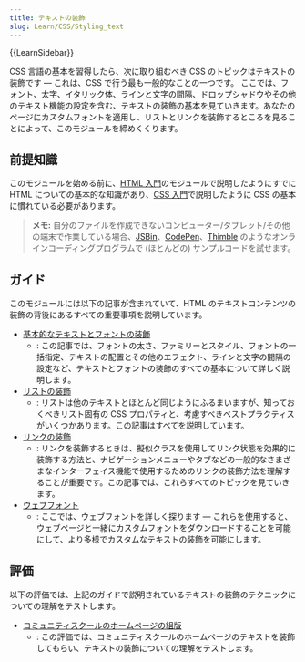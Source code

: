 ```yaml
---
title: テキストの装飾
slug: Learn/CSS/Styling_text
---
```


{{LearnSidebar}}

CSS 言語の基本を習得したら、次に取り組むべき CSS のトピックはテキストの装飾です — これは、CSS で行う最も一般的なことの一つです。 ここでは、フォント、太字、イタリック体、ラインと文字の間隔、ドロップシャドウやその他のテキスト機能の設定を含む、テキストの装飾の基本を見ていきます。あなたのページにカスタムフォントを適用し、リストとリンクを装飾するところを見ることによって、このモジュールを締めくくります。

## 前提知識

このモジュールを始める前に、[HTML 入門](/ja/docs/Learn/HTML/Introduction_to_HTML)のモジュールで説明したようにすでに HTML についての基本的な知識があり、[CSS 入門](/ja/docs/Learn/CSS/Introduction_to_CSS)で説明したように CSS の基本に慣れている必要があります。

> **メモ:** 自分のファイルを作成できないコンピューター/タブレット/その他の端末で作業している場合、[JSBin](https://jsbin.com/)、[CodePen](https://codepen.io/)、[Thimble](https://thimble.mozilla.org/) のようなオンラインコーディングプログラムで (ほとんどの) サンプルコードを試せます。

## ガイド

このモジュールには以下の記事が含まれていて、HTML のテキストコンテンツの装飾の背後にあるすべての重要事項を説明しています。

- [基本的なテキストとフォントの装飾](/ja/docs/Learn/CSS/Styling_text/Fundamentals)
  - : この記事では、フォントの太さ、ファミリーとスタイル、フォントの一括指定、テキストの配置とその他のエフェクト、ラインと文字の間隔の設定など、テキストとフォントの装飾のすべての基本について詳しく説明します。
- [リストの装飾](/ja/docs/Learn/CSS/Styling_text/Styling_lists)
  - : リストは他のテキストとほとんど同じようにふるまいますが、知っておくべきリスト固有の CSS プロパティと、考慮すべきベストプラクティスがいくつかあります。この記事はすべてを説明しています。
- [リンクの装飾](/ja/docs/Learn/CSS/Styling_text/Styling_links)
  - : リンクを装飾するときは、擬似クラスを使用してリンク状態を効果的に装飾する方法と、ナビゲーションメニューやタブなどの一般的なさまざまなインターフェイス機能で使用するためのリンクの装飾方法を理解することが重要です。この記事では、これらすべてのトピックを見ていきます。
- [ウェブフォント](/ja/docs/Learn/CSS/Styling_text/Web_fonts)
  - : ここでは、ウェブフォントを詳しく探ります — これらを使用すると、ウェブページと一緒にカスタムフォントをダウンロードすることを可能にして、より多様でカスタムなテキストの装飾を可能にします。

## 評価

以下の評価では、上記のガイドで説明されているテキストの装飾のテクニックについての理解をテストします。

- [コミュニティスクールのホームページの組版](/ja/docs/Learn/CSS/Styling_text/Typesetting_a_homepage)
  - : この評価では、コミュニティスクールのホームページのテキストを装飾してもらい、テキストの装飾についての理解をテストします。
